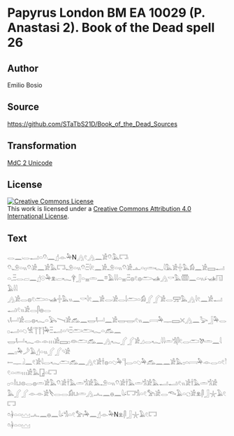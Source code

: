 # Papyrus London BM EA 10029 (P. Anastasi 2). Book of the Dead spell 26

## Author 

Emilio Bosio

## Source 

https://github.com/STaTbS21D/Book_of_the_Dead_Sources

## Transformation 

[MdC 2 Unicode](https://statbs21d.github.io/mdc2unicode.html)

## License 

<a rel="license" href="http://creativecommons.org/licenses/by/4.0/"><img alt="Creative Commons License" style="border-width:0" src="https://i.creativecommons.org/l/by/4.0/88x31.png" /></a><br />This work is licensed under a <a rel="license" href="http://creativecommons.org/licenses/by/4.0/">Creative Commons Attribution 4.0 International License</a>.

## Text 

<hiero><rubrum>𓂋𓈖𓏺𓂋𓂝𓏏𓄣𓏺</rubrum>𓈖𓊨𓁹𓅆N𓂻𓏲𓂻𓈖𓀀𓄣𓏺𓅓𓉐𓏺<br>
𓄣𓏺𓄂𓏏𓏭𓄣𓏺𓀀𓈖𓀀𓅓𓉐𓏺𓄂𓏏𓏭𓄣𓏺𓏫𓇋𓏲𓈖𓀀𓄂𓏏𓏭𓄣𓏺𓀀𓊵𓏏𓊪𓏛𓆑𓇋𓅓𓀀𓏶𓅓𓀁𓈖𓀀𓈙𓂝<br>
𓏏𓈒𓏫𓂋𓐞𓏺𓈖𓊨𓇳𓅆𓁷𓏺𓐞𓏺𓆑𓋁𓃀𓏏𓈇𓏛𓈖𓎼𓄿𓇋𓇋𓏏𓈇𓏺𓏫𓐍𓏲𓐍𓂧𓊛𓂻𓎡𓅓𓏅𓈖𓏏𓏭𓂊𓊛𓉔𓄿𓇋𓇋<br>
𓂻𓀀𓂋𓐍𓏲𓂧𓏏𓊛𓏶𓅓𓏭𓈖𓎡𓇋𓏲𓈖𓀀𓂋𓏺𓀀𓂋𓌃𓂧𓏏𓀁𓂾𓂾𓀀𓂋𓈝𓅓𓂻𓇋𓏲𓈖𓀀𓂝𓂝𓏺𓏲𓏭𓀀𓂋𓋴𓐍𓂋<br>
𓏯𓂡𓀀𓂋𓐍𓆑𓏏𓅂𓏱𓀀𓃹𓈖𓉿𓂡𓈖𓀀𓉿𓉿𓏺𓏲𓏭𓈖𓇯𓅆𓊃𓈙𓏴𓂻𓈖𓅬𓃀𓅆𓂋𓊪𓂝𓏏𓆇𓀽𓊹𓊹𓊹𓅆𓏫𓂝𓏏𓄹𓏫𓂧𓂧𓆑𓏏𓃹𓈖<br>
𓉿𓂡𓆑𓁹𓁹𓏥𓀀𓈙𓊪𓁻𓂧𓃹𓈖𓂻𓆑𓂾𓂾𓀀𓈎𓂋𓆑𓇋𓇋𓏛𓀜𓋴𓏲𓂋𓂧𓌗𓏛𓈖𓇋𓈖𓊪𓅆𓌳𓄿𓊨𓏏𓏭𓂾𓂾𓄹𓀀<br>
𓍿𓊃𓍟𓈖𓏲𓀀𓇋𓂋𓆑𓂧𓃹𓈖𓂻𓏲𓀀𓌂𓐍𓏏𓆇𓅆𓊹𓂋𓏏𓆇𓅆𓃹𓈖𓈖𓀀𓅓𓊪𓏏𓇯𓅆𓁹𓂋𓏏𓏲𓎘𓏲𓏏𓏛𓏥𓀀𓅓𓉗𓏏𓉐<br>
𓊪𓏏𓎛𓂓𓏺𓊖𓂋𓐍𓏛𓀀𓅓𓄣𓏺𓀀𓌂𓅓𓏛𓀜𓀀𓅓𓄂𓏏𓏭𓄣𓏺𓀀𓌂𓅓𓏛𓀜𓀀𓅓𓂝𓂝𓏺𓏲𓏭𓀀𓌂𓅓𓏛𓀜𓀀<br>
𓅓𓂾𓂾𓁹𓁹𓀀𓌸𓂋𓂋𓀁𓂓𓏺𓏛𓂻𓂜𓈖𓐍𓈖𓇋𓂊𓉐𓀜𓏏𓏲𓅡𓏤𓀀𓂋𓆞𓄿𓏏𓐎𓀀𓁷𓏺𓋴𓃀𓇼𓄿𓏲𓉐<br>
𓏌𓏺𓋀𓏏𓏏𓈉𓂜𓈖𓐍𓈖𓇋𓂊𓀜𓏏𓏲𓅡𓏤𓅆𓈖𓊨𓁹𓅆N𓁷𓏺𓋴𓃀𓇼𓄿𓏲𓉐<br>
𓏌𓏺𓋀𓏏𓏏𓈉<br></hiero>